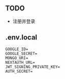 ## TODO

- 注册并登录

## .env.local

```
GOOGLE_ID=
GOOGLE_SECRET=
MONGO_URI=
NEXTAUTH_URL=
JWT_SIGNING_PRIVATE_KEY=
AUTH_SECRET=
```